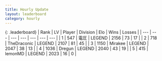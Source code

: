 ```yaml
---
title: Hourly Update
layout: leaderboard
category: hourly
---
```


{: .leaderboard}
| Rank | LV | Player | Division | Elo | Wins | Losses |
| --- | --- | --- | --- | --- | --- | --- |
| <span data-change="0">1</span> | 547 | <span title="ID: 407707">電圧</span> | LEGEND | <span data-change="0">2156</span> | <span data-change="0">73</span> | <span data-change="0">17</span> |
| <span data-change="0">2</span> | 718 | <span title="ID: 544310">TheDraconic</span> | LEGEND | <span data-change="12">2107</span> | <span data-change="2">81</span> | <span data-change="0">45</span> |
| <span data-change="0">3</span> | 1150 | <span title="ID: 416373">Mirakee</span> | LEGEND | <span data-change="0">2047</span> | <span data-change="0">38</span> | <span data-change="0">13</span> |
| <span data-change="0">4</span> | 1036 | <span title="ID: 337810">Dregun</span> | LEGEND | <span data-change="0">2040</span> | <span data-change="0">43</span> | <span data-change="0">19</span> |
| <span data-change="1">5</span> | 415 | <span title="ID: 76009">lemonMD</span> | LEGEND | <span data-change="0">2023</span> | <span data-change="0">16</span> | <span data-change="0">0</span> |